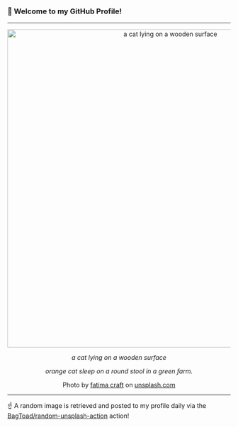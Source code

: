 ### 👋 Welcome to my GitHub Profile!

----

<div align="center">
  <img width="720" src="https://images.unsplash.com/photo-1664396873400-0328c4943ed1?crop=entropy&cs=tinysrgb&fit=max&fm=jpg&ixid=M3w1NTI0OTR8MHwxfHJhbmRvbXx8fHx8fHx8fDE3NTMwNzg2MzR8&ixlib=rb-4.1.0&q=80&w=1080" alt="a cat lying on a wooden surface">
  
  <em>a cat lying on a wooden surface</em>
  
  <em>orange cat sleep on a round stool in a green farm.</em>
  
  Photo by [fatima craft](null) on [unsplash.com](https://unsplash.com/)
</div>

----

☝️ A random image is retrieved and posted to my profile daily via the [BagToad/random-unsplash-action](https://github.com/BagToad/random-unsplash-action) action!
